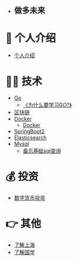 - ## 做多未来

# 👦 个人介绍
- [个人介绍](notes/个人介绍.md) </br>

# 👷🏽 技术
- [Go](notes/go.md) </br>
  - [《为什么要学习GO?》](notes/go/为什么要学习Go.md)
- [区块链](notes/区块链.md) </br>
- [Docker](notes/docker.md) </br>
  - [Docker](notes/docker.md) </br>
- [SpringBoot2](notes/SpringBoot2.md) </br>
- [Elasticsearch](notes/elasticsearch.md) </br>
- [Mysql](notes/mysql.md) </br>
  - [备忘基础sql查询](notes/mysql/备忘基础sql查询.md)

# 💰️ 投资
- [数字货币投资](notes/digiccy/数字货币定投.md) </br>

# 👉 其他
- [了解上海](notes/other/了解上海.md) </br>
- [了解国学](notes/other/了解国学.md) </br>
